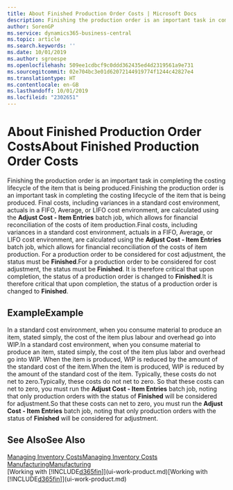 ```yaml
---
title: About Finished Production Order Costs | Microsoft Docs
description: Finishing the production order is an important task in completing the costing lifecycle of the item that is being produced. Final costs, including variances in a standard cost environment, actuals in a FIFO, Average, or LIFO cost environment, are calculated using the Adjust Cost - Item Entries batch job.
author: SorenGP
ms.service: dynamics365-business-central
ms.topic: article
ms.search.keywords: ''
ms.date: 10/01/2019
ms.author: sgroespe
ms.openlocfilehash: 509ee1cdbcf9c0ddd362435ed4d2319561a9e731
ms.sourcegitcommit: 02e704bc3e01d62072144919774f1244c42827e4
ms.translationtype: HT
ms.contentlocale: en-GB
ms.lasthandoff: 10/01/2019
ms.locfileid: "2302651"
---
```

# <a name="about-finished-production-order-costs"></a><span data-ttu-id="53eaf-104">About Finished Production Order Costs</span><span class="sxs-lookup"><span data-stu-id="53eaf-104">About Finished Production Order Costs</span></span>
<span data-ttu-id="53eaf-105">Finishing the production order is an important task in completing the costing lifecycle of the item that is being produced.</span><span class="sxs-lookup"><span data-stu-id="53eaf-105">Finishing the production order is an important task in completing the costing lifecycle of the item that is being produced.</span></span> <span data-ttu-id="53eaf-106">Final costs, including variances in a standard cost environment, actuals in a FIFO, Average, or LIFO cost environment, are calculated using the **Adjust Cost - Item Entries** batch job, which allows for financial reconciliation of the costs of item production.</span><span class="sxs-lookup"><span data-stu-id="53eaf-106">Final costs, including variances in a standard cost environment, actuals in a FIFO, Average, or LIFO cost environment, are calculated using the **Adjust Cost - Item Entries** batch job, which allows for financial reconciliation of the costs of item production.</span></span> <span data-ttu-id="53eaf-107">For a production order to be considered for cost adjustment, the status must be **Finished**.</span><span class="sxs-lookup"><span data-stu-id="53eaf-107">For a production order to be considered for cost adjustment, the status must be **Finished**.</span></span> <span data-ttu-id="53eaf-108">It is therefore critical that upon completion, the status of a production order is changed to **Finished**.</span><span class="sxs-lookup"><span data-stu-id="53eaf-108">It is therefore critical that upon completion, the status of a production order is changed to **Finished**.</span></span>  

## <a name="example"></a><span data-ttu-id="53eaf-109">Example</span><span class="sxs-lookup"><span data-stu-id="53eaf-109">Example</span></span>  
 <span data-ttu-id="53eaf-110">In a standard cost environment, when you consume material to produce an item, stated simply, the cost of the item plus labour and overhead go into WIP.</span><span class="sxs-lookup"><span data-stu-id="53eaf-110">In a standard cost environment, when you consume material to produce an item, stated simply, the cost of the item plus labor and overhead go into WIP.</span></span> <span data-ttu-id="53eaf-111">When the item is produced, WIP is reduced by the amount of the standard cost of the item.</span><span class="sxs-lookup"><span data-stu-id="53eaf-111">When the item is produced, WIP is reduced by the amount of the standard cost of the item.</span></span> <span data-ttu-id="53eaf-112">Typically, these costs do not net to zero.</span><span class="sxs-lookup"><span data-stu-id="53eaf-112">Typically, these costs do not net to zero.</span></span> <span data-ttu-id="53eaf-113">So that these costs can net to zero, you must run the **Adjust Cost - Item Entries** batch job, noting that only production orders with the status of **Finished** will be considered for adjustment.</span><span class="sxs-lookup"><span data-stu-id="53eaf-113">So that these costs can net to zero, you must run the **Adjust Cost - Item Entries** batch job, noting that only production orders with the status of **Finished** will be considered for adjustment.</span></span>  

## <a name="see-also"></a><span data-ttu-id="53eaf-114">See Also</span><span class="sxs-lookup"><span data-stu-id="53eaf-114">See Also</span></span>  
[<span data-ttu-id="53eaf-115">Managing Inventory Costs</span><span class="sxs-lookup"><span data-stu-id="53eaf-115">Managing Inventory Costs</span></span>](finance-manage-inventory-costs.md)  
[<span data-ttu-id="53eaf-116">Manufacturing</span><span class="sxs-lookup"><span data-stu-id="53eaf-116">Manufacturing</span></span>](production-manage-manufacturing.md)  
<span data-ttu-id="53eaf-117">[Working with [!INCLUDE[d365fin](includes/d365fin_md.md)]](ui-work-product.md)</span><span class="sxs-lookup"><span data-stu-id="53eaf-117">[Working with [!INCLUDE[d365fin](includes/d365fin_md.md)]](ui-work-product.md)</span></span>
